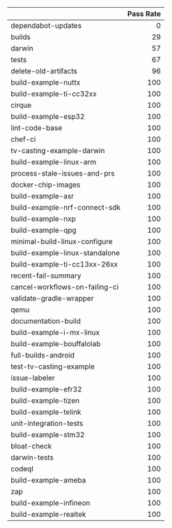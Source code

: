 |                                |   Pass Rate |
|:-------------------------------|------------:|
| dependabot-updates             |           0 |
| builds                         |          29 |
| darwin                         |          57 |
| tests                          |          67 |
| delete-old-artifacts           |          96 |
| build-example-nuttx            |         100 |
| build-example-ti-cc32xx        |         100 |
| cirque                         |         100 |
| build-example-esp32            |         100 |
| lint-code-base                 |         100 |
| chef-ci                        |         100 |
| tv-casting-example-darwin      |         100 |
| build-example-linux-arm        |         100 |
| process-stale-issues-and-prs   |         100 |
| docker-chip-images             |         100 |
| build-example-asr              |         100 |
| build-example-nrf-connect-sdk  |         100 |
| build-example-nxp              |         100 |
| build-example-qpg              |         100 |
| minimal-build-linux-configure  |         100 |
| build-example-linux-standalone |         100 |
| build-example-ti-cc13xx-26xx   |         100 |
| recent-fail-summary            |         100 |
| cancel-workflows-on-failing-ci |         100 |
| validate-gradle-wrapper        |         100 |
| qemu                           |         100 |
| documentation-build            |         100 |
| build-example-i-mx-linux       |         100 |
| build-example-bouffalolab      |         100 |
| full-builds-android            |         100 |
| test-tv-casting-example        |         100 |
| issue-labeler                  |         100 |
| build-example-efr32            |         100 |
| build-example-tizen            |         100 |
| build-example-telink           |         100 |
| unit-integration-tests         |         100 |
| build-example-stm32            |         100 |
| bloat-check                    |         100 |
| darwin-tests                   |         100 |
| codeql                         |         100 |
| build-example-ameba            |         100 |
| zap                            |         100 |
| build-example-infineon         |         100 |
| build-example-realtek          |         100 |